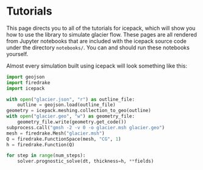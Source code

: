 # Tutorials

This page directs you to all of the tutorials for icepack, which will show you how to use the library to simulate glacier flow.
These pages are all rendered from Jupyter notebooks that are included with the icepack source code under the directory `notebooks/`.
You can and should run these notebooks yourself.

Almost every simulation built using icepack will look something like this:

```python
import geojson
import firedrake
import icepack

with open("glacier.json", "r") as outline_file:
    outline = geojson.load(outline_file)
geometry = icepack.meshing.collection_to_geo(outline)
with open("glacier.geo", "w") as geometry_file:
    geometry_file.write(geometry.get_code())
subprocess.call("gmsh -2 -v 0 -o glacier.msh glacier.geo")
mesh = firedrake.Mesh("glacier.msh")
Q = firedrake.FunctionSpace(mesh, "CG", 1)
h = firedrake.Function(Q)

for step in range(num_steps):
    solver.prognostic_solve(dt, thickness=h, **fields)
```
